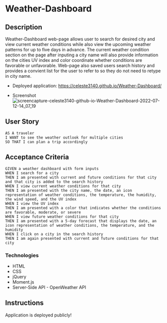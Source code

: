 # Weather-Dashboard

## Description

Weather-Dashboard web-page allows user to search for desired city and view current weather conditions while also view the upcoming weather patterns for up to five days in advance. The current weather condition section on the page after inputing a city name will also provide information on the cities UV index and color coordinate whether conditions are favorable or unfavorable. Web-page also saved users search history and provides a convient list for the user to refer to so they do not need to retype in city name. 

- Deployed application: https://celeste3140.github.io/Weather-Dashboard/

- Screenshot ![screencapture-celeste3140-github-io-Weather-Dashboard-2022-07-12-14_07_19](https://user-images.githubusercontent.com/105468134/178596324-d53b861b-6ded-463c-97f9-7b44a3e5b6c4.png)

## User Story 
```
AS A traveler
I WANT to see the weather outlook for multiple cities
SO THAT I can plan a trip accordingly
```

## Acceptance Criteria
```
GIVEN a weather dashboard with form inputs
WHEN I search for a city
THEN I am presented with current and future conditions for that city and that city is added to the search history
WHEN I view current weather conditions for that city
THEN I am presented with the city name, the date, an icon representation of weather conditions, the temperature, the humidity, the wind speed, and the UV index
WHEN I view the UV index
THEN I am presented with a color that indicates whether the conditions are favorable, moderate, or severe
WHEN I view future weather conditions for that city
THEN I am presented with a 5-day forecast that displays the date, an icon representation of weather conditions, the temperature, and the humidity
WHEN I click on a city in the search history
THEN I am again presented with current and future conditions for that city
```

### Technologies
- HTML
- CSS
- jQuery
- Moment.js
- Server-Side API - OpenWeather API

## Instructions 
Application is deployed publicly!


